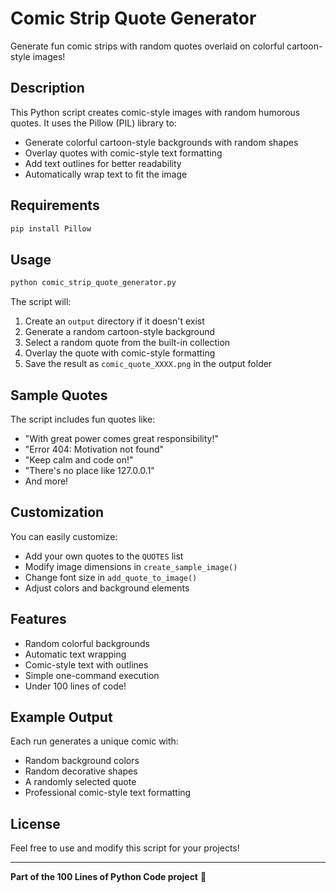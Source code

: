 # Comic Strip Quote Generator

Generate fun comic strips with random quotes overlaid on colorful cartoon-style images!

## Description

This Python script creates comic-style images with random humorous quotes. It uses the Pillow (PIL) library to:
- Generate colorful cartoon-style backgrounds with random shapes
- Overlay quotes with comic-style text formatting
- Add text outlines for better readability
- Automatically wrap text to fit the image

## Requirements

```bash
pip install Pillow
```

## Usage

```bash
python comic_strip_quote_generator.py
```

The script will:
1. Create an `output` directory if it doesn't exist
2. Generate a random cartoon-style background
3. Select a random quote from the built-in collection
4. Overlay the quote with comic-style formatting
5. Save the result as `comic_quote_XXXX.png` in the output folder

## Sample Quotes

The script includes fun quotes like:
- "With great power comes great responsibility!"
- "Error 404: Motivation not found"
- "Keep calm and code on!"
- "There's no place like 127.0.0.1"
- And more!

## Customization

You can easily customize:
- Add your own quotes to the `QUOTES` list
- Modify image dimensions in `create_sample_image()`
- Change font size in `add_quote_to_image()`
- Adjust colors and background elements

## Features

- Random colorful backgrounds
- Automatic text wrapping
- Comic-style text with outlines
- Simple one-command execution
- Under 100 lines of code!

## Example Output

Each run generates a unique comic with:
- Random background colors
- Random decorative shapes
- A randomly selected quote
- Professional comic-style text formatting

## License

Feel free to use and modify this script for your projects!

---

**Part of the 100 Lines of Python Code project** 🚀
